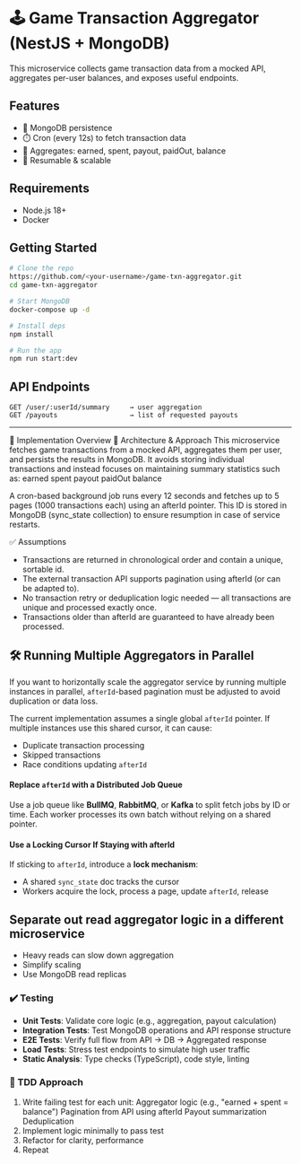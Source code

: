 # 🕹️ Game Transaction Aggregator (NestJS + MongoDB)

This microservice collects game transaction data from a mocked API, aggregates per-user balances, and exposes useful endpoints.

## Features
- 🧠 MongoDB persistence
- ⏱️ Cron (every 12s) to fetch transaction data
- 🧾 Aggregates: earned, spent, payout, paidOut, balance
- 🔄 Resumable & scalable

## Requirements
- Node.js 18+
- Docker

## Getting Started
```bash
# Clone the repo
https://github.com/<your-username>/game-txn-aggregator.git
cd game-txn-aggregator

# Start MongoDB
docker-compose up -d

# Install deps
npm install

# Run the app
npm run start:dev
```

## API Endpoints
```http
GET /user/:userId/summary     → user aggregation
GET /payouts                  → list of requested payouts
```
---

📘 Implementation Overview
🧩 Architecture & Approach
This microservice fetches game transactions from a mocked API, aggregates them per user, and persists the results in MongoDB. It avoids storing individual transactions and instead focuses on maintaining summary statistics such as:
earned
spent
payout
paidOut
balance

A cron-based background job runs every 12 seconds and fetches up to 5 pages (1000 transactions each) using an afterId pointer. This ID is stored in MongoDB (sync_state collection) to ensure resumption in case of service restarts.

✅ Assumptions
- Transactions are returned in chronological order and contain a unique, sortable id.
- The external transaction API supports pagination using afterId (or can be adapted to).
- No transaction retry or deduplication logic needed — all transactions are unique and processed exactly once.
- Transactions older than afterId are guaranteed to have already been processed.

## 🛠️ Running Multiple Aggregators in Parallel
If you want to horizontally scale the aggregator service by running multiple instances in parallel, `afterId`-based pagination must be adjusted to avoid duplication or data loss.

The current implementation assumes a single global `afterId` pointer. If multiple instances use this shared cursor, it can cause:
- Duplicate transaction processing
- Skipped transactions
- Race conditions updating `afterId`

#### Replace `afterId` with a Distributed Job Queue
Use a job queue like **BullMQ**, **RabbitMQ**, or **Kafka** to split fetch jobs by ID or time. Each worker processes its own batch without relying on a shared pointer.

#### Use a Locking Cursor If Staying with afterId
If sticking to `afterId`, introduce a **lock mechanism**:
- A shared `sync_state` doc tracks the cursor
- Workers acquire the lock, process a page, update `afterId`, release

## Separate out read aggregator logic in a different microservice 
- Heavy reads can slow down aggregation
- Simplify scaling
- Use MongoDB read replicas

### ✔️ Testing
- **Unit Tests**: Validate core logic (e.g., aggregation, payout calculation)
- **Integration Tests**: Test MongoDB operations and API response structure
- **E2E Tests**: Verify full flow from API → DB → Aggregated response
- **Load Tests**: Stress test endpoints to simulate high user traffic
- **Static Analysis**: Type checks (TypeScript), code style, linting

### 🧩 TDD Approach
1. Write failing test for each unit:
  Aggregator logic (e.g., "earned + spent = balance")
  Pagination from API using afterId
  Payout summarization
  Deduplication
2. Implement logic minimally to pass test
3. Refactor for clarity, performance
4. Repeat


